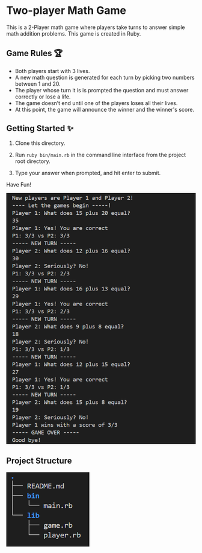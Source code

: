 # Two-player Math Game
This is a 2-Player math game where players take turns to answer simple math addition problems. This game is created in Ruby.

## Game Rules 🏆
- Both players start with 3 lives. 
- A new math question is generated for each turn by picking two numbers between 1 and 20. 
- The player whose turn it is is prompted the question and must answer correctly or lose a life.
- The game doesn’t end until one of the players loses all their lives.
- At this point, the game will announce the winner and the winner's score.

## Getting Started ✨
1. Clone this directory.

2. Run ```ruby bin/main.rb``` in the command line interface from the project root directory.

3. Type your answer when prompted, and hit enter to submit.

Have Fun!

![Example game](docs/game-example.png)


## Project Structure
![Project Structure](docs/project-structure.png)
